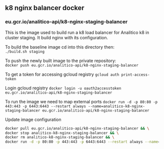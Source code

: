 
## k8 nginx balancer docker
### eu.gcr.io/analitico-api/k8-nginx-staging-balancer

This is the image used to build run a k8 load balancer for Analitico k8 in cluster staging.
It build nginx with its configuration.

To build the baseline image cd into this directory then:  
`./build.sh staging`

To push the newly built image to the private repository:  
`docker push eu.gcr.io/analitico-api/k8-nginx-staging-balancer`

To get a token for accessing gcloud registry
`gcloud auth print-access-token`

Login gcloud registry
`docker login -u oauth2accesstoken eu.gcr.io/analitico-api/k8-nginx-staging-balancer`

To run the image we need to map external ports
`docker run -d -p 80:80 -p 443:443 -p 6443:6443 --restart always --name=analitico-k8-nginx-staging-balancer eu.gcr.io/analitico-api/k8-nginx-staging-balancer`

Update image configuration

```bash
docker pull eu.gcr.io/analitico-api/k8-nginx-staging-balancer && \
docker stop analitico-k8-nginx-staging-balancer && \
docker rm analitico-k8-nginx-staging-balancer && \
docker run -d -p 80:80 -p 443:443 -p 6443:6443 --restart always --name=analitico-k8-nginx-staging-balancer eu.gcr.io/analitico-api/k8-nginx-staging-balancer
```